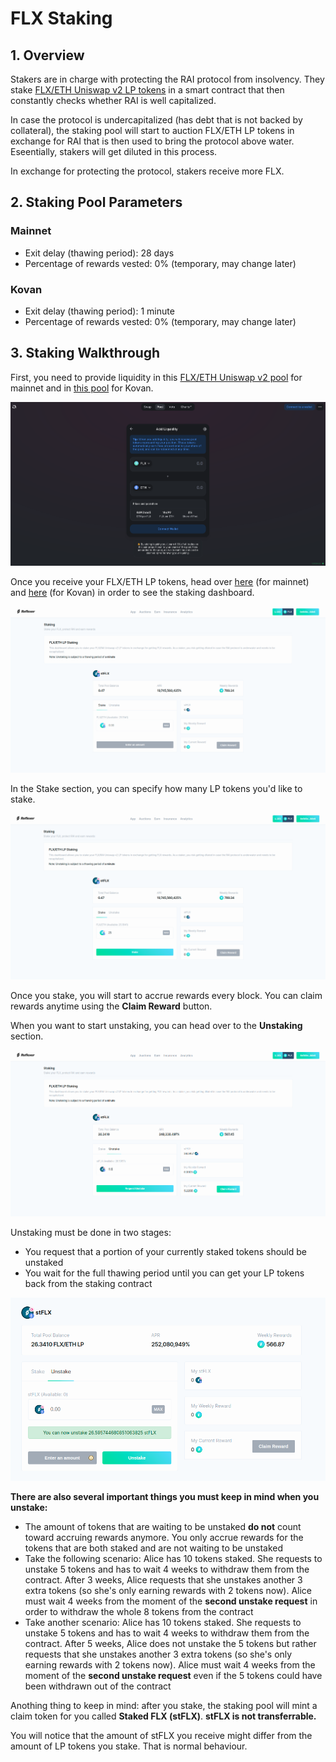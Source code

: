 # FLX Staking

## 1. Overview

Stakers are in charge with protecting the RAI protocol from insolvency. They stake [FLX/ETH Uniswap v2 LP tokens](https://v2.info.uniswap.org/pair/0xd6f3768e62ef92a9798e5a8cedd2b78907cecef9) in a smart contract that then constantly checks whether RAI is well capitalized.

In case the protocol is undercapitalized \(has debt that is not backed by collateral\), the staking pool will start to auction FLX/ETH LP tokens in exchange for RAI that is then used to bring the protocol above water. Eseentially, stakers will get diluted in this process.  
  
In exchange for protecting the protocol, stakers receive more FLX.

## 2. Staking Pool Parameters

### Mainnet

* Exit delay \(thawing period\): 28 days
* Percentage of rewards vested: 0% \(temporary, may change later\)

### Kovan

* Exit delay \(thawing period\): 1 minute
* Percentage of rewards vested: 0% \(temporary, may change later\)

## 3. Staking Walkthrough

First, you need to provide liquidity in this [FLX/ETH Uniswap v2 pool](https://app.uniswap.org/#/add/v2/0x6243d8cea23066d098a15582d81a598b4e8391f4/ETH) for mainnet and in [this pool](https://app.uniswap.org/#/add/v2/0x6e6eA84bb2fcE17AfCE8e1117DdC708142ef51c9/ETH) for Kovan.

![FLX/ETH Uniswap v2 Pool](../.gitbook/assets/lp.png)

Once you receive your FLX/ETH LP tokens, head over [here](https://app.reflexer.finance/earn/staking) \(for mainnet\) and [here](https://app-kovan.reflexer.finance/earn/staking) \(for Kovan\) in order to see the staking dashboard.

![](../.gitbook/assets/staking.png)

In the Stake section, you can specify how many LP tokens you'd like to stake. 

![](../.gitbook/assets/stake.png)

Once you stake, you will start to accrue rewards every block. You can claim rewards anytime using the **Claim Reward** button.

When you want to start unstaking, you can head over to the **Unstaking** section.

![](../.gitbook/assets/unstake.png)

Unstaking must be done in two stages:

* You request that a portion of your currently staked tokens should be unstaked
* You wait for the full thawing period until you can get your LP tokens back from the staking contract

![Thawing period passed and you can now withdraw your LP tokens](../.gitbook/assets/stflx.png)

**There are also several important things you must keep in mind when you unstake:**

* The amount of tokens that are waiting to be unstaked **do not** count toward accruing rewards anymore. You only accrue rewards for the tokens that are both staked and are not waiting to be unstaked
* Take the following scenario: Alice has 10 tokens staked. She requests to unstake 5 tokens and has to wait 4 weeks to withdraw them from the contract. After 3 weeks, Alice requests that she unstakes another 3 extra tokens \(so she's only earning rewards with 2 tokens now\). Alice must wait 4 weeks from the moment of the **second unstake request** in order to withdraw the whole 8 tokens from the contract
* Take another scenario: Alice has 10 tokens staked. She requests to unstake 5 tokens and has to wait 4 weeks to withdraw them from the contract. After 5 weeks, Alice does not unstake the 5 tokens but rather requests that she unstakes another 3 extra tokens \(so she's only earning rewards with 2 tokens now\). Alice must wait 4 weeks from the moment of the **second unstake request** even if the 5 tokens could have been withdrawn out of the contract

Anothing thing to keep in mind: after you stake, the staking pool will mint a claim token for you called **Staked FLX \(stFLX\)**. **stFLX is not transferrable.**

You will notice that the amount of stFLX you receive might differ from the amount of LP tokens you stake. That is normal behaviour.

